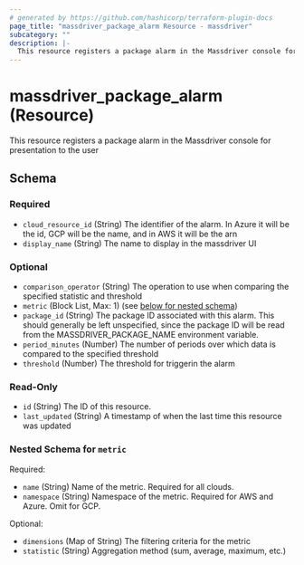 ```yaml
---
# generated by https://github.com/hashicorp/terraform-plugin-docs
page_title: "massdriver_package_alarm Resource - massdriver"
subcategory: ""
description: |-
  This resource registers a package alarm in the Massdriver console for presentation to the user
---
```


# massdriver_package_alarm (Resource)

This resource registers a package alarm in the Massdriver console for presentation to the user



<!-- schema generated by tfplugindocs -->
## Schema

### Required

- `cloud_resource_id` (String) The identifier of the alarm. In Azure it will be the id, GCP will be the name, and in AWS it will be the arn
- `display_name` (String) The name to display in the massdriver UI

### Optional

- `comparison_operator` (String) The operation to use when comparing the specified statistic and threshold
- `metric` (Block List, Max: 1) (see [below for nested schema](#nestedblock--metric))
- `package_id` (String) The package ID associated with this alarm. This should generally be left unspecified, since the package ID will be read from the MASSDRIVER_PACKAGE_NAME environment variable.
- `period_minutes` (Number) The number of periods over which data is compared to the specified threshold
- `threshold` (Number) The threshold for triggerin the alarm

### Read-Only

- `id` (String) The ID of this resource.
- `last_updated` (String) A timestamp of when the last time this resource was updated

<a id="nestedblock--metric"></a>
### Nested Schema for `metric`

Required:

- `name` (String) Name of the metric. Required for all clouds.
- `namespace` (String) Namespace of the metric. Required for AWS and Azure. Omit for GCP.

Optional:

- `dimensions` (Map of String) The filtering criteria for the metric
- `statistic` (String) Aggregation method (sum, average, maximum, etc.)
